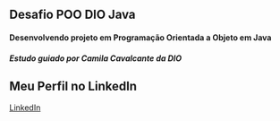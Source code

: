 ## Desafio POO DIO Java

#### Desenvolvendo projeto em Programação Orientada a Objeto em Java
##### Estudo guiado por Camila Cavalcante da DIO

## Meu Perfil no LinkedIn 
[LinkedIn](https://www.linkedin.com/in/jadson-souza-5b2718109/)
